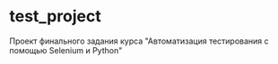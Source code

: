 # test_project
Проект финального задания курса "Автоматизация тестирования с помощью Selenium и Python"
